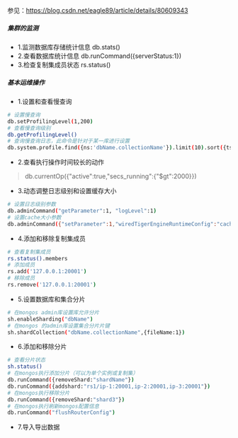 参见：https://blog.csdn.net/eagle89/article/details/80609343
##### 集群的监测
+ 1.监测数据库存储统计信息
db.stats()
+ 2.查看数据库统计信息
db.runCommand({serverStatus:1})
+ 3.检查复制集成员状态
rs.status()
##### 基本运维操作
+ 1.设置和查看慢查询
```bash
# 设置慢查询
db.setProfilingLevel(1,200)
# 查看慢查询级别
db.getProfilingLevel()
# 查询慢查询日志，此命令是针对于某一库进行设置
db.system.profile.find({ns:'dbName.collectionName'}).limit(10).sort({ts:-1}).pretty()
```
+ 2.查看执行操作时间较长的动作
> db.currentOp({"active":true,"secs_running":{"$gt":2000}})
+ 3.动态调整日志级别和设置缓存大小
```bash
# 设置日志级别参数
db.adminCommand("getParameter":1, "logLevel":1)
# 设置cache大小参数
db.adminCommand({"setParameter":1,"wiredTigerEngineRuntimeConfig":"cache_size=4G"})
```
+ 4.添加和移除复制集成员
```bash
# 查看复制集成员
rs.status().members
# 添加成员
rs.add('127.0.0.1:20001')
# 移除成员
rs.remove('127.0.0.1:20001')
```
+ 5.设置数据库和集合分片
```bash
# 在mongos admin库设置库允许分片
sh.enableSharding("dbName")
# 在mongos 的admin库设置集合分片片键
sh.shardCollection("dbName.collectionName",{fileName:1})
```
+ 6.添加和移除分片
```bash
# 查看分片状态
sh.status()
# 在mongos执行添加分片（可以为单个实例或复制集）
db.runCommand({removeShard:"shardName"})
db.runCommand({addshard:"rs1/ip-1:20001,ip-2:20001,ip-3:20001"})
# 在mongos执行移除分片
db.runCommand({removeShard:"shard3"})
# 在mongos执行刷新mongos配置信息
db.runCommand("flushRouterConfig")
```
+ 7.导入导出数据

